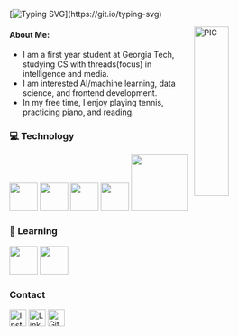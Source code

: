 [![Typing SVG](https://readme-typing-svg.herokuapp.com?font=Helvetica&color=%36BCF7FF&vCenter=true&lines=Hi,+I'm+Daniel+Duan!)](https://git.io/typing-svg)

<div>
<img width = "35%" align="right" alt="PIC" height="300px" src="https://c.tenor.com/ee-uSWWIE28AAAAi/cute-penguin.gif" /> 
  </div>

####  About Me: 
- I am a first year student at Georgia Tech, studying CS with threads(focus) in intelligence and media.  
- I am interested AI/machine learning, data science, 
  and frontend development.  
- In my free time, I enjoy playing tennis, practicing piano, and reading.


<div>
  <h3> 💻 Technology </h3>
  <p>
   <img src="http://wiki.stat.ucla.edu/socr/uploads/a/a2/JAVA_animated.gif" width="50">
   <img src="https://media3.giphy.com/media/ln7z2eWriiQAllfVcn/200w.webp" width="50">
   <img src="https://i.giphy.com/media/LMt9638dO8dftAjtco/200.webp"   width="50">
   <img src="https://i.giphy.com/media/eNAsjO55tPbgaor7ma/200w.webp" width="50">
    <img src="https://media.giphy.com/media/kH1DBkPNyZPOk0BxrM/giphy.gif" width="100">
  <p>
</div> 


<div>
  <h3> 🌱 Learning </h3>
  <img src="https://i.redd.it/tu3gt6ysfxq71.png" width="50">
  <img src="https://upload.wikimedia.org/wikipedia/commons/thumb/1/18/ISO_C%2B%2B_Logo.svg/800px-ISO_C%2B%2B_Logo.svg.png" width="50">
  
    
</div>
<div>
  <h3> Contact </h3>
  <a href="https://www.instagram.com/dan.duan/" target="_blank"><img src="https://raw.githubusercontent.com/arturssmirnovs/arturssmirnovs/master/ig.png" alt="Instagram" width="30"></a>
  <a href="https://www.linkedin.com/in/dlduan/" target="_blank"><img src="https://raw.githubusercontent.com/arturssmirnovs/arturssmirnovs/master/in.png" alt="LinkedIn" width="30"></a>
  <a href="https://github.com/potofuu" target="_blank"><img src="https://raw.githubusercontent.com/arturssmirnovs/arturssmirnovs/master/git.png" alt="GitHub" width="30"></a>
</div>
